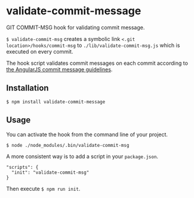 # validate-commit-message
GIT COMMIT-MSG hook for validating commit message.

`$ validate-commit-msg` creates a symbolic link `<.git location>/hooks/commit-msg` 
to `./lib/validate-commit-msg.js` which is executed on every commit.

The hook script validates commit messages on each commit according 
to [the AngularJS commit message guidelines]. 

## Installation

```shell
$ npm install validate-commit-message
```

## Usage

You can activate the hook from the command line of your project.

```shell
$ node ./node_modules/.bin/validate-commit-msg
```

A more consistent way is to add a script in your `package.json`.

```
"scripts": {
  "init": "validate-commit-msg"
}
```

Then execute `$ npm run init`.

[the AngularJS commit message guidelines]: https://docs.google.com/document/d/1rk04jEuGfk9kYzfqCuOlPTSJw3hEDZJTBN5E5f1SALo
